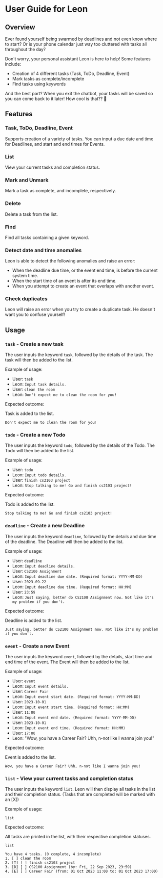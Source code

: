 # User Guide for Leon

## Overview

Ever found yourself being swarmed by deadlines and not even know where to start? Or is your phone calendar just way too cluttered with tasks all throughout the day?

Don't worry, your personal assistant Leon is here to help! Some features include:

- Creation of 4 different tasks (Task, ToDo, Deadline, Event)
- Mark tasks as complete/incomplete
- Find tasks using keywords

And the best part? When you exit the chatbot, your tasks will be saved so you can come back to it later! How cool is that?? 🤪


## Features 

### Task, ToDo, Deadline, Event

Supports creation of a variety of tasks. You can input a due date and time for Deadlines, and start and end times for Events.

### List

View your current tasks and completion status.

### Mark and Unmark

Mark a task as complete, and incomplete, respectively.

### Delete

Delete a task from the list.

### Find

Find all tasks containing a given keyword.

### Detect date and time anomalies

Leon is able to detect the following anomalies and raise an error:

- When the deadline due time, or the event end time, is before the current system time.
- When the start time of an event is after its end time.
- When you attempt to create an event that overlaps with another event.

### Check duplicates

Leon will raise an error when you try to create a duplicate task. He doesn't want you to confuse yourself!

## Usage

### `task` - Create a new task

The user inputs the keyword `task`, followed by the details of the task. The task will then be added to the list.

Example of usage: 

- User: `task`
- Leon: `Input task details.`
- User: `clean the room`
- Leon: `Don't expect me to clean the room for you!`

Expected outcome:

Task is added to the list.

```
Don't expect me to clean the room for you!
```

### `todo` - Create a new Todo

The user inputs the keyword `todo`, followed by the details of the Todo. The Todo will then be added to the list.

Example of usage: 

- User: `todo`
- Leon: `Input todo details.`
- User: `finish cs2103 project`
- Leon: `Stop talking to me! Go and finish cs2103 project!`

Expected outcome:

Todo is added to the list.

```
Stop talking to me! Go and finish cs2103 project!
```

### `deadline` - Create a new Deadline

The user inputs the keyword `deadline`, followed by the details and due time of the deadline. The Deadline will then be added to the list.

Example of usage: 

- User: `deadline`
- Leon: `Input deadline details.`
- User: `CS2100 Assignment`
- Leon: `Input deadline due date. (Required format: YYYY-MM-DD)`
- User: `2023-09-22`
- Leon: `Input deadline due time. (Required format: HH:MM)`
- User: `23:59`
- Leon: `Just saying, better do CS2100 Assignment now. Not like it's my problem if you don't.`

Expected outcome:

Deadline is added to the list.

```
Just saying, better do CS2100 Assignment now. Not like it's my problem if you don't.
```

### `event` - Create a new Event

The user inputs the keyword `event`, followed by the details, start time and end time of the event. The Event will then be added to the list.

Example of usage: 

- User: `event`
- Leon: `Input event details.`
- User: `Career Fair`
- Leon: `Input event start date. (Required format: YYYY-MM-DD)`
- User: `2023-10-01`
- Leon: `Input event start time. (Required format: HH:MM)`
- User: `11:00`
- Leon: `Input event end date. (Required format: YYYY-MM-DD)`
- User: `2023-10-01`
- Leon: `Input event end time. (Required format: HH:MM)`
- User: `17:00`
- Leon: "Wow, you have a Career Fair? Uhh, n-not like I wanna join you!"


Expected outcome:

Event is added to the list.

```
Wow, you have a Career Fair? Uhh, n-not like I wanna join you!
```

### `list` - View your current tasks and completion status

The user inputs the keyword `list`. Leon will then display all tasks in the list and their completion status. (Tasks that are completed will be marked with an [X])

Example of usage:

`list`

Expected outcome:

All tasks are printed in the list, with their respective completion statuses.

```
list

You have 4 tasks. (0 complete, 4 incomplete)
1. [ ] clean the room
2. [T] [ ] finish cs2103 project
3. [D] [ ] CS2100 Assignment (by: Fri, 22 Sep 2023, 23:59)
4. [E] [ ] Career Fair (from: 01 Oct 2023 11:00 to: 01 Oct 2023 17:00)
```


